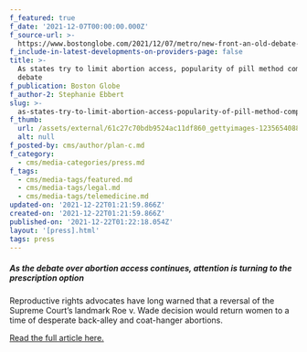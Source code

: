 ```yaml
---
f_featured: true
f_date: '2021-12-07T00:00:00.000Z'
f_source-url: >-
  https://www.bostonglobe.com/2021/12/07/metro/new-front-an-old-debate-abortion-inducing-medication/
f_include-in-latest-developments-on-providers-page: false
title: >-
  As states try to limit abortion access, popularity of pill method complicates
  debate
f_publication: Boston Globe
f_author-2: Stephanie Ebbert
slug: >-
  as-states-try-to-limit-abortion-access-popularity-of-pill-method-complicates-debate
f_thumb:
  url: /assets/external/61c27c70bdb9524ac11df860_gettyimages-1235654088.jpg
  alt: null
f_posted-by: cms/author/plan-c.md
f_category:
  - cms/media-categories/press.md
f_tags:
  - cms/media-tags/featured.md
  - cms/media-tags/legal.md
  - cms/media-tags/telemedicine.md
updated-on: '2021-12-22T01:21:59.866Z'
created-on: '2021-12-22T01:21:59.866Z'
published-on: '2021-12-22T01:22:18.054Z'
layout: '[press].html'
tags: press
---
```


##### As the debate over abortion access continues, attention is turning to the prescription option

Reproductive rights advocates have long warned that a reversal of the Supreme Court’s landmark Roe v. Wade decision would return women to a time of desperate back-alley and coat-hanger abortions.

[Read the full article here.](https://www.bostonglobe.com/2021/12/07/metro/new-front-an-old-debate-abortion-inducing-medication/)
